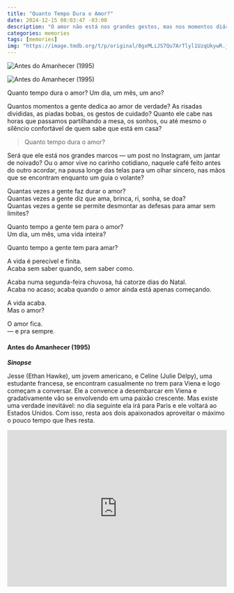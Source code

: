 ```yaml
---
title: "Quanto Tempo Dura o Amor?"
date: 2024-12-15 08:03:47 -03:00
description: "O amor não está nos grandes gestos, mas nos momentos diários e sinceros. Ele pode durar uma vida inteira, ou ficar para sempre em cada pequeno gesto"
categories: memories
tags: [memories]
img: "https://image.tmdb.org/t/p/original/8gxMLiJS7Qu7ArTlyl1UzqUkywR.jpg"
---
```


![Antes do Amanhecer (1995)](https://cdn.jsdelivr.net/gh/geanramos/files/img/filosofando.png)

![Antes do Amanhecer (1995)](https://image.tmdb.org/t/p/original/8gxMLiJS7Qu7ArTlyl1UzqUkywR.jpg)


Quanto tempo dura o amor?
Um dia, um mês, um ano?

Quantos momentos a gente dedica ao amor de verdade?
As risadas divididas, as piadas bobas, os gestos de cuidado? 
Quanto ele cabe nas horas que passamos partilhando a mesa, os sonhos, ou até mesmo o silêncio confortável de quem sabe que está em casa?

> Quanto tempo dura o amor?

Será que ele está nos grandes marcos — um post no Instagram, um jantar de noivado? Ou o amor vive no carinho cotidiano, naquele café feito antes do outro acordar, na pausa longe das telas para um olhar sincero, nas mãos que se encontram enquanto um guia o volante?

Quantas vezes a gente faz durar o amor?  
Quantas vezes a gente diz que ama, brinca, ri, sonha, se doa?  
Quantas vezes a gente se permite desmontar as defesas para amar sem limites?

Quanto tempo a gente tem para o amor?  
Um dia, um mês, uma vida inteira?

Quanto tempo a gente tem para amar?

A vida é perecível e finita.  
Acaba sem saber quando, sem saber como.

Acaba numa segunda-feira chuvosa, há catorze dias do Natal.  
Acaba no acaso; acaba quando o amor ainda está apenas começando.

A vida acaba.  
Mas o amor?

O amor fica.  
— e pra sempre.

#### Antes do Amanhecer  (1995)
***Sinopse***

Jesse (Ethan Hawke), um jovem americano, e Celine (Julie Delpy), uma estudante francesa, se encontram casualmente no trem para Viena e logo começam a conversar. Ele a convence a desembarcar em Viena e gradativamente vão se envolvendo em uma paixão crescente. Mas existe uma verdade inevitável: no dia seguinte ela irá para Paris e ele voltará ao Estados Unidos. Com isso, resta aos dois apaixonados aproveitar o máximo o pouco tempo que lhes resta.
<div class="embed-responsive"><iframe src="https://www.tokyvideo.com/embed/308043" frameborder="0" width="640" height="360" scrolling="no" allowfullscreen webkitallowfullscreen mozallowfullscreen allowtransparency style="display:block;max-width:100%;margin:0 auto 10px"></iframe></div>